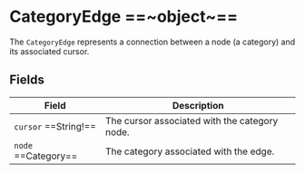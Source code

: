 # CategoryEdge ==~object~==

The `CategoryEdge` represents a connection between a node (a category) and its associated cursor. 

## Fields

| Field                  	| Description                                   	|
|------------------------	|-----------------------------------------------	|
| `cursor`  ==String!==  	| The cursor associated with the category node. 	|
| `node`  ==Category==   	| The category associated with the edge.        	|

